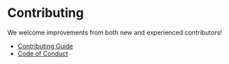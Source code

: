 # Contributing

We welcome improvements from both new and experienced contributors!

 - [Contributing Guide](https://github.com/m-cmp/docs/blob/main/CONTRIBUTING.md)
 - [Code of Conduct](https://github.com/m-cmp/docs/blob/main/CODE_OF_CONDUCT.md)
